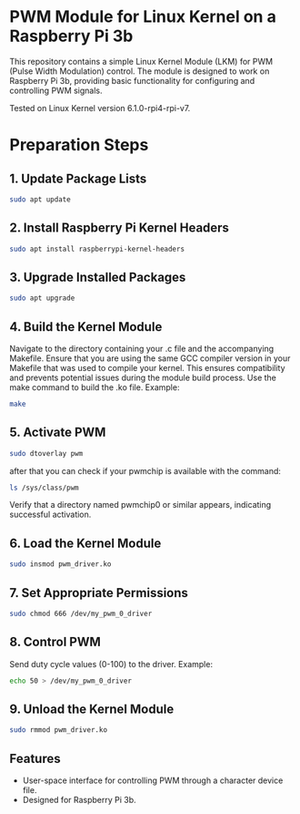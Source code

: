 # PWM Module for Linux Kernel on a Raspberry Pi 3b

This repository contains a simple Linux Kernel Module (LKM) for PWM (Pulse Width Modulation) control. The module is designed to work on Raspberry Pi 3b, providing basic functionality for configuring and controlling PWM signals.

Tested on Linux Kernel version 6.1.0-rpi4-rpi-v7.

# Preparation Steps

## 1. Update Package Lists
```bash
sudo apt update
```
## 2. Install Raspberry Pi Kernel Headers
```bash
sudo apt install raspberrypi-kernel-headers
```
## 3. Upgrade Installed Packages
```bash
sudo apt upgrade
```
## 4. Build the Kernel Module

Navigate to the directory containing your .c file and the accompanying Makefile.
Ensure that you are using the same GCC compiler version in your Makefile that was used to compile your kernel.
This ensures compatibility and prevents potential issues during the module build process.
Use the make command to build the .ko file.
Example:
```bash
make
```
## 5. Activate PWM
```bash
sudo dtoverlay pwm
```
after that you can check if your pwmchip is available with the command:
```bash
ls /sys/class/pwm
```
Verify that a directory named pwmchip0 or similar appears, indicating successful activation.
## 6. Load the Kernel Module
```bash
sudo insmod pwm_driver.ko
```
## 7. Set Appropriate Permissions
```bash
sudo chmod 666 /dev/my_pwm_0_driver
```
## 8. Control PWM
  Send duty cycle values (0-100) to the driver.
  Example:
```bash
echo 50 > /dev/my_pwm_0_driver
```
## 9. Unload the Kernel Module
```bash
sudo rmmod pwm_driver.ko
```
## Features

- User-space interface for controlling PWM through a character device file.
- Designed for Raspberry Pi 3b.

